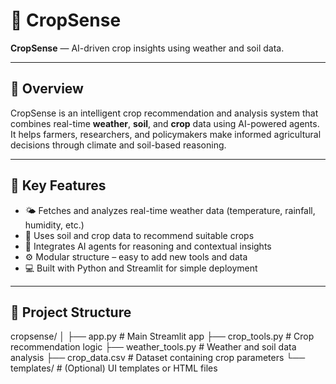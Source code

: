 # 🌾 CropSense

**CropSense** — AI-driven crop insights using weather and soil data.

---

## 🧭 Overview

CropSense is an intelligent crop recommendation and analysis system that combines real-time **weather**, **soil**, and **crop** data using AI-powered agents.  
It helps farmers, researchers, and policymakers make informed agricultural decisions through climate and soil-based reasoning.

---

## 🚀 Key Features

- 🌤️ Fetches and analyzes real-time weather data (temperature, rainfall, humidity, etc.)
- 🌱 Uses soil and crop data to recommend suitable crops
- 🧠 Integrates AI agents for reasoning and contextual insights
- ⚙️ Modular structure – easy to add new tools and data
- 💻 Built with Python and Streamlit for simple deployment

---

## 📂 Project Structure

cropsense/
│
├── app.py # Main Streamlit app
├── crop_tools.py # Crop recommendation logic
├── weather_tools.py # Weather and soil data analysis
├── crop_data.csv # Dataset containing crop parameters
└── templates/ # (Optional) UI templates or HTML files

